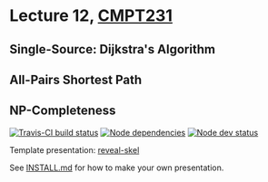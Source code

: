 # Lecture 12, [CMPT231](https://cmpt231-16fa.github.io/)
## Single-Source: Dijkstra's Algorithm
## All-Pairs Shortest Path
## NP-Completeness

[![Travis-CI build status](https://travis-ci.org/cmpt231-16fa/lec12.svg)](https://travis-ci.org/cmpt231-16fa/lec12)
[![Node dependencies](https://david-dm.org/cmpt231-16fa/lec12.svg)](https://david-dm.org/cmpt231-16fa/lec12)
[![Node dev status](https://david-dm.org/cmpt231-16fa/lec12/dev-status.svg)](https://david-dm.org/cmpt231-16fa/lec12#info=devDependencies)

Template presentation: [reveal-skel](https://github.com/sermons/reveal-skel)

See [INSTALL.md](INSTALL.md)
for how to make your own presentation.
